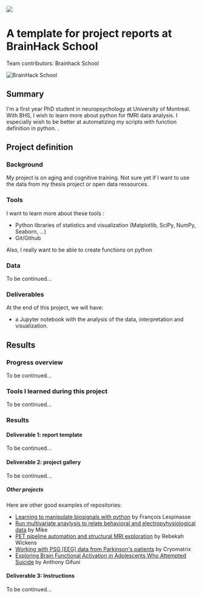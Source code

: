 [![](https://img.shields.io/badge/Visit-our%20project%20page-ff69b4)](https://school.brainhackmtl.org/project/template)

# A template for project reports at BrainHack School

Team contributors: Brainhack School

![BrainHack School](bhs2020.png)

## Summary 


I'm a first year PhD student in neuropsychology at University of Montreal. With BHS, I wish to learn more about python for fMRI data analysis. I especially wish to be better at automatizing my scripts with function definition in python. 
.

## Project definition 

### Background

My project is on aging and cognitive training. Not sure yet if I want to use the data from my thesis project or open data ressources. 

### Tools 

I want to learn more about these tools :
 
 * Python libraries of statistics and visualization (Matplotlib, SciPy, NumPy, Seaborn, ...)
 * Git/Github
 
Also, I really want to be able to create functions on python


### Data 

To be continued...

### Deliverables

At the end of this project, we will have:
 - a Jupyter notebook with the analysis of the data, interpretation and visualization.  

## Results 

### Progress overview

To be continued...

### Tools I learned during this project

To be continued...
 
### Results 

#### Deliverable 1: report template

To be continued...


#### Deliverable 2: project gallery

To be continued...


##### Other projects
Here are other good examples of repositories:
- [Learning to manipulate biosignals with python](https://github.com/mtl-brainhack-school-2019/franclespinas-biosignals) by François Lespinasse
- [Run multivariate anaylysis to relate behavioral and electropyhysiological data](https://github.com/mtl-brainhack-school-2019/PLS_PV_Behaviour) by Mike
- [PET pipeline automation and structural MRI exploration](https://github.com/mtl-brainhack-school-2019/rwickens-sMRI-PET) by Rebekah Wickens
- [Working with PSG [EEG] data from Parkinson's patients](https://github.com/mtl-brainhack-school-2019/Soraya-sleep-data-in-PD-patients) by Cryomatrix
- [Exploring Brain Functional Activation in Adolescents Who Attempted Suicide](https://github.com/mtl-brainhack-school-2019/Anthony-Gifuni-repo) by Anthony Gifuni

#### Deliverable 3: Instructions 
 
To be continued...

